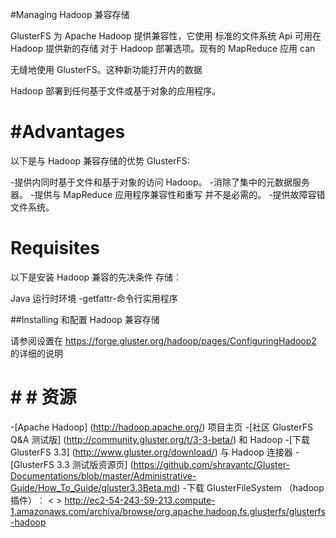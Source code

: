 #Managing Hadoop 兼容存储

GlusterFS 为 Apache Hadoop 提供兼容性，它使用
标准的文件系统 Api 可用在 Hadoop 提供新的存储
对于 Hadoop 部署选项。现有的 MapReduce 应用 can

无缝地使用 GlusterFS。这种新功能打开内的数据

Hadoop 部署到任何基于文件或基于对象的应用程序。

# #Advantages

以下是与 Hadoop 兼容存储的优势
GlusterFS:

-提供内同时基于文件和基于对象的访问
Hadoop。
-消除了集中的元数据服务器。
-提供与 MapReduce 应用程序兼容性和重写
并不是必需的。
-提供故障容错文件系统。

# Requisites

以下是安装 Hadoop 兼容的先决条件
存储︰

Java 运行时环境
-getfattr-命令行实用程序

##Installing 和配置 Hadoop 兼容存储

请参阅设置在 https://forge.gluster.org/hadoop/pages/ConfiguringHadoop2 的详细的说明

# # # 资源

-[Apache Hadoop] (http://hadoop.apache.org/) 项目主页
-[社区 GlusterFS Q&A
测试版] (http://community.gluster.org/t/3-3-beta/) 和 Hadoop
-[下载 GlusterFS 3.3] (http://www.gluster.org/download/) 与
Hadoop 连接器
-[GlusterFS 3.3 测试版资源页] (https://github.com/shravantc/Gluster-Documentations/blob/master/Administrative-Guide/How_To_Guide/gluster3.3Beta.md)
-下载 GlusterFileSystem （hadoop 插件）︰
< > http://ec2-54-243-59-213.compute-1.amazonaws.com/archiva/browse/org.apache.hadoop.fs.glusterfs/glusterfs-hadoop
